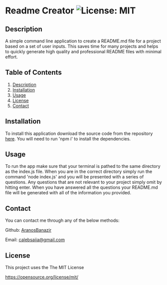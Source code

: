 # Readme Creator ![License: MIT](https://img.shields.io/badge/License-MIT-yellow.svg)
    
## Description 
  
  A simple command line application to create a README.md file for a project based on a set of user inputs. This saves time for many projects and helps to quickly generate high quality and professional README files with minimal effort.

## Table of Contents
1. [Description](#description)
2. [Installation](#installation)
3. [Usage](#usage)
4. [License](#license)
5. [Contact](#contact)

## Installation 
  
  To install this application download the source code from the repository [here](https://github.com/AranosBanazir/readme-creator). You will need to run 'npm i' to install the dependencies. 

## Usage 
  
  To run the app make sure that your terminal is pathed to the same directory as the index.js file. When you are in the correct directory simply run the command 'node index.js' and you will be presented with a series of questions. Any questions that are not relevant to your project simply omit by hitting enter. When you have answered all the questions your README.md file will be generated with all of the information you provided.

## Contact

You can contact me through any of the below methods:

Github: [AranosBanazir](https://www.github.com/AranosBanazir)

Email: [calebsaiia@gmail.com](mailto:calebsaiia@gmail.com)

## License 

This project uses the The MIT License

https://opensource.org/license/mit/